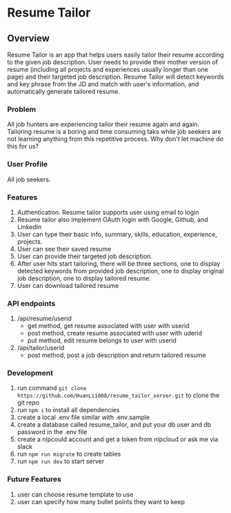# Resume Tailor

## Overview

Resume Tailor is an app that helps users easily tailor their resume according to the given job description. User needs to provide their mother version of resume (including all projects and experiences usually longer than one page) and their targeted job description. Resume Tailor will detect keywords and key phrase from the JD and match with user's information, and automatically generate tailored resume.

### Problem

All job hunters are experiencing tailor their resume again and again. Tailoring resume is a boring and time consuming taks while job seekers are not learning anything from this repetitive process. Why don't let machine do this for us?

### User Profile

All job seekers.

### Features
1. Authentication. Resume tailor supports user using email to login
2. Resume tailor also implement OAuth login with Google, Github, and LinkedIn
3. User can type their basic info, summary, skills, education, experience, projects.
4. User can see their saved resume
5. User can provide their targeted job description.
6. After user hits start tailoring, there will be three sections, one to display detected keywords from provided job description, one to display original job description, one to display tailored resume.
7. User can download tailored resume

### API endpoints
1. /api/resume/userid 
    - get method, get resume associated with user with userid
    - post method, create resume associated with user with uderid
    - put method, edit resume belongs to user with userid
2. /api/tailor/userid
    - post method, post a job description and return tailored resume

### Development
1. run command `git clone https://github.com/HuanLi1008/resume_tailor_server.git` to clone the git repo
2. run `npm i` to install all dependencies
3. create a local .env file similar with .env.sample
4. create a database called resume_tailor, and put your db user and db password in the .env file
5. create a nlpcould account and get a token from nlpcloud or ask me via slack
6. run `npm run migrate` to create tables
7. run `npm run dev` to start server

### Future Features
1. user can choose resume template to use
2. user can specify how many bullet points they want to keep